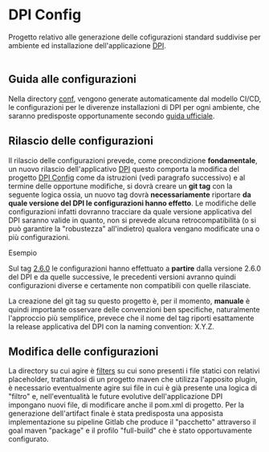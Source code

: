 # DPI Config

Progetto relativo alle generazione delle cofigurazioni standard suddivise per ambiente ed installazione dell'applicazione [DPI](https://gitlab.ente.regione.emr.it/parer/dpi). <br/><br/>


## Guida alle configurazioni  

Nella directory [conf](conf), vengono generate automaticamente dal modello CI/CD, le configurazioni per le diverenze installazioni di DPI per ogni ambiente, che saranno predisposte opportunamente secondo [guida ufficiale](https://parermine.regione.emilia-romagna.it/projects/parer/wiki/DPI_installazione_tomcat9).

## Rilascio delle configurazioni  

Il rilascio delle configurazioni prevede, come precondizione **fondamentale**, un nuovo rilascio dell'applicativo [DPI](https://gitlab.ente.regione.emr.it/parer/dpi) questo comporta la modifica del progetto [DPI Config](https://gitlab.ente.regione.emr.it/parer/dpi-config) come da istruzioni (vedi paragrafo successivo) e al termine delle opportune modifiche, si dovrà creare un **git tag** con la seguente logica ossia, un nuovo tag dovrà **necessariamente** riportare **da quale versione del DPI le configurazioni hanno effetto**. Le modifiche delle configurazioni infatti dovranno tracciare da quale versione applicativa del DPI saranno valide in quanto, non si prevede alcuna retrocompatibilità (o si può garantire la "robustezza" all'indietro) qualora vengano modificate una o più configurazioni. 

Esempio

Sul tag [2.6.0](https://gitlab.ente.regione.emr.it/parer/dpi-config/-/tags/2.6.0) le configurazioni hanno effettuato a **partire** dalla versione 2.6.0 del DPI e da quelle successive, le precedenti versioni avranno quindi configurazioni diverse e certamente non compatibili con quelle rilasciate.

La creazione del git tag su questo progetto è, per il momento, **manuale** è quindi importante osservare delle convenzioni ben specifiche, naturalmente l'approccio più semplifice, prevece che il nome del tag riporti esattamente la release applicativa del DPI con la naming convention: X.Y.Z. 

## Modifica delle configurazioni  

La directory su cui agire è [filters](filters) su cui sono presenti i file statici con relativi placeholder, trattandosi di un progetto maven che utilizza l'apposito plugin, è necessario eventualmente agire sui file in cui è già presente una logica di "filtro" e, nell'eventualità le future evolutive dell'applicazione DPI impongano nuovi file, di modificare anche il pom.xml di progetto. Per la generazione dell'artifact finale è stata predisposta una apposista implementazione su pipeline Gitlab che produce il "pacchetto" attraverso il goal maven "package" e il profilo "full-build" che è stato opportuvamente configurato.